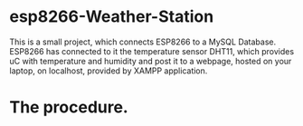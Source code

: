 # esp8266-Weather-Station
This is a small project, which connects ESP8266 to a MySQL Database. ESP8266 has connected to it the temperature sensor DHT11, which
provides uC with temperature and humidity and post it to a webpage, hosted on your laptop, on localhost, provided by XAMPP application.

# The procedure.


